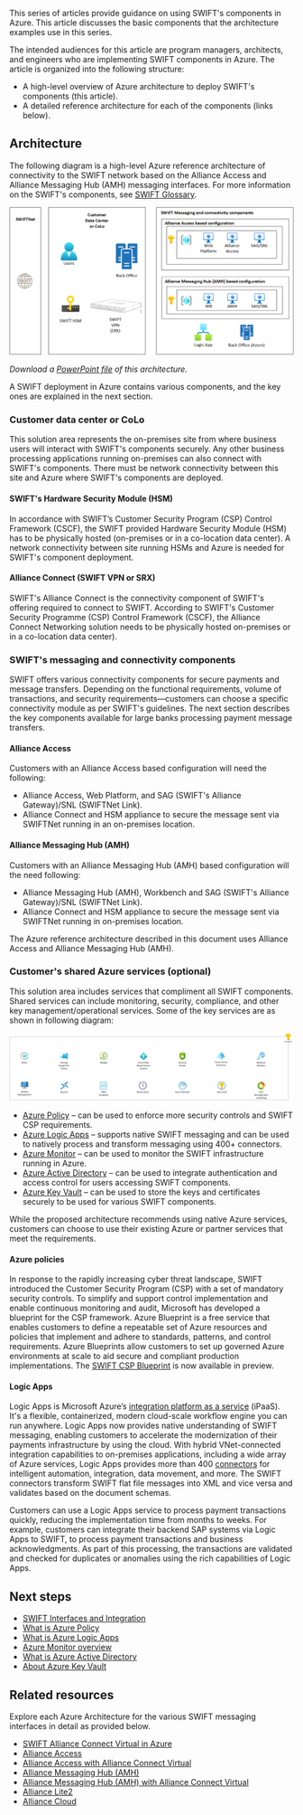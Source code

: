 This series of articles provide guidance on using SWIFT's components in Azure. This article discusses the basic components that the architecture examples use in this series.

The intended audiences for this article are program managers, architects, and engineers who are implementing SWIFT components in Azure. The article is organized into the following structure:

* A high-level overview of Azure architecture to deploy SWIFT's components (this article).
* A detailed reference architecture for each of the components (links below).

## Architecture

The following diagram is a high-level Azure reference architecture of connectivity to the SWIFT network based on the Alliance Access and Alliance Messaging Hub (AMH) messaging interfaces.
For more information on the SWIFT's components, see [SWIFT Glossary](https://developer.swift.com/glossary).

![SWIFT Architecture](./media/swift-ref-arch.png)

*Download a [PowerPoint file](https://arch-center.azureedge.net/swift-ref-arch.pptx) of this architecture.*

A SWIFT deployment in Azure contains various components, and the key ones are explained in the next section.

### Customer data center or CoLo

This solution area represents the on-premises site from where business users will interact with SWIFT's components securely. Any other business processing applications running on-premises can also connect with SWIFT's components. There must be network connectivity between this site and Azure where SWIFT's components are deployed.

#### SWIFT's Hardware Security Module (HSM)

In accordance with SWIFT’s Customer Security Program (CSP) Control Framework (CSCF), the SWIFT provided Hardware Security Module (HSM) has to be physically hosted (on-premises or in a co-location data center). A network connectivity between site running HSMs and Azure is needed for SWIFT's component deployment.

#### Alliance Connect (SWIFT VPN or SRX)

SWIFT's Alliance Connect is the connectivity component of SWIFT's offering required to connect to SWIFT. According to SWIFT's Customer Security Programme (CSP) Control Framework (CSCF), the Alliance Connect Networking solution needs to be physically hosted on-premises or in a co-location data center).

### SWIFT's messaging and connectivity components

SWIFT offers various connectivity components for secure payments and message transfers. Depending on the functional requirements, volume of transactions, and security requirements—customers can choose a specific connectivity module as per SWIFT's guidelines. The next section describes the key components available for large banks processing payment message transfers.

#### Alliance Access

Customers with an Alliance Access based configuration will need the following:

* Alliance Access, Web Platform, and SAG (SWIFT's Alliance Gateway)/SNL (SWIFTNet Link).
* Alliance Connect and HSM appliance to secure the message sent via SWIFTNet running in an on-premises location.

#### Alliance Messaging Hub (AMH)

Customers with an Alliance Messaging Hub (AMH) based configuration will the need following:

* Alliance Messaging Hub (AMH), Workbench and SAG (SWIFT's Alliance Gateway)/SNL (SWIFTNet Link).
* Alliance Connect and HSM appliance to secure the message sent via SWIFTNet running in on-premises location.

The Azure reference architecture described in this document uses Alliance Access and Alliance Messaging Hub (AMH).

### Customer's shared Azure services (optional)

This solution area includes services that compliment all SWIFT components. Shared services can include monitoring, security, compliance, and other key management/operational services. Some of the key services are as shown in following diagram:

[![SWIFT Shared Services Architecture](./media/amh-on-azure-shared.png#lightbox)](./media/amh-on-azure-shared.png#lightbox)

* [Azure Policy](https://azure.microsoft.com/services/azure-policy) – can be used to enforce more security controls and SWIFT CSP requirements.
* [Azure Logic Apps](https://azure.microsoft.com/services/logic-apps) – supports native SWIFT messaging and can be used to natively process and transform messaging using 400+ connectors.
* [Azure Monitor](https://azure.microsoft.com/en-us/services/monitor) – can be used to monitor the SWIFT infrastructure running in Azure.
* [Azure Active Directory](https://azure.microsoft.com/services/active-directory) – can be used to integrate authentication and access control for users accessing SWIFT components.
* [Azure Key Vault](https://azure.microsoft.com/en-us/services/key-vault) – can be used to store the keys and certificates securely to be used for various SWIFT components.  

While the proposed architecture recommends using native Azure services, customers can choose to use their existing Azure or partner services that meet the requirements.

#### Azure policies

In response to the rapidly increasing cyber threat landscape, SWIFT introduced the Customer Security Program (CSP) with a set of mandatory security controls. To simplify and support control implementation and enable continuous monitoring and audit, Microsoft has developed a blueprint for the CSP framework. Azure Blueprint is a free service that enables customers to define a repeatable set of Azure resources and policies that implement and adhere to standards, patterns, and control requirements.  Azure Blueprints allow customers to set up governed Azure environments at scale to aid secure and compliant production implementations. The [SWIFT CSP Blueprint](https://azure.microsoft.com/blog/new-azure-blueprint-enables-swift-connect) is now available in preview.

#### Logic Apps

Logic Apps is Microsoft Azure’s [integration platform as a service](https://argonsys.com/microsoft-cloud/glossary/platform-as-a-service) (iPaaS). It's a flexible, containerized, modern cloud-scale workflow engine you can run anywhere. Logic Apps now provides native understanding of SWIFT messaging, enabling customers to accelerate the modernization of their payments infrastructure by using the cloud. With hybrid VNet-connected integration capabilities to on-premises applications, including a wide array of Azure services, Logic Apps provides more than 400 [connectors](/connectors/connector-reference/connector-reference-logicapps-connectors) for intelligent automation, integration, data movement, and more. The SWIFT connectors transform SWIFT flat file messages into XML and vice versa and validates based on the document schemas.

Customers can use a Logic Apps service to process payment transactions quickly, reducing the implementation time from months to weeks. For example, customers can integrate their backend SAP systems via Logic Apps to SWIFT, to process payment transactions and business acknowledgments. As part of this processing, the transactions are validated and checked for duplicates or anomalies using the rich capabilities of Logic Apps.

## Next steps

* [SWIFT Interfaces and Integration](https://www.swift.com/our-solutions/interfaces-and-integration)
* [What is Azure Policy](/azure/governance/policy/overview)
* [What is Azure Logic Apps](/azure/logic-apps/logic-apps-overview)
* [Azure Monitor overview](/azure/azure-monitor/overview)
* [What is Azure Active Directory](/azure/active-directory/fundamentals/active-directory-whatis)
* [About Azure Key Vault](/azure/key-vault/general/overview)

## Related resources

Explore each Azure Architecture for the various SWIFT messaging interfaces in detail as provided below.

* [SWIFT Alliance Connect Virtual in Azure](swift-on-azure-vsrx.yml)
* [Alliance Access](swift-alliance-access-on-azure.yml)
* [Alliance Access with Alliance Connect Virtual](swift-alliance-access-vsrx-on-azure.yml)
* [Alliance Messaging Hub (AMH)](swift-alliance-messaging-hub.yml)
* [Alliance Messaging Hub (AMH) with Alliance Connect Virtual](swift-alliance-messaging-hub-vsrx.yml)
* [Alliance Lite2](swift-alliance-lite-2-on-azure.yml)
* [Alliance Cloud](swift-alliance-cloud-on-azure.yml)
